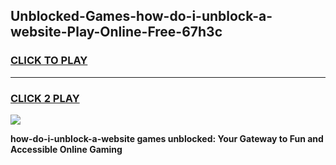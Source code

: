 
## Unblocked-Games-how-do-i-unblock-a-website-Play-Online-Free-67h3c
<h3>
<a href="https://premium76.site?title=how-do-i-unblock-a-website&ref=26A">CLICK TO PLAY</a></h3>
<hr>

<h3>
<a href="https://premium76.site?title=how-do-i-unblock-a-website&ref=26A">CLICK 2 PLAY</a>
  
</h3>

<a href="https://premium76.site?title=how-do-i-unblock-a-website&ref=26A"><img src="https://clearcache.store/games.png"></a>


**how-do-i-unblock-a-website games unblocked: Your Gateway to Fun and Accessible Online Gaming**
